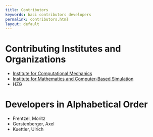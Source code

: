 ```yaml
---
title: Contributors
keywords: baci contributors developers
permalink: contributors.html
layout: default
---
```


# Contributing Institutes and Organizations

- [Institute for Computational Mechanics](www.lnm.mw.tum.de)
- [Institute for Mathematics and Computer-Based Simulation](www.unibw.de/imcs-en)
- HZG

# Developers in Alphabetical Order

- Frentzel, Moritz
- Gerstenberger, Axel
- Kuettler, Ulrich
